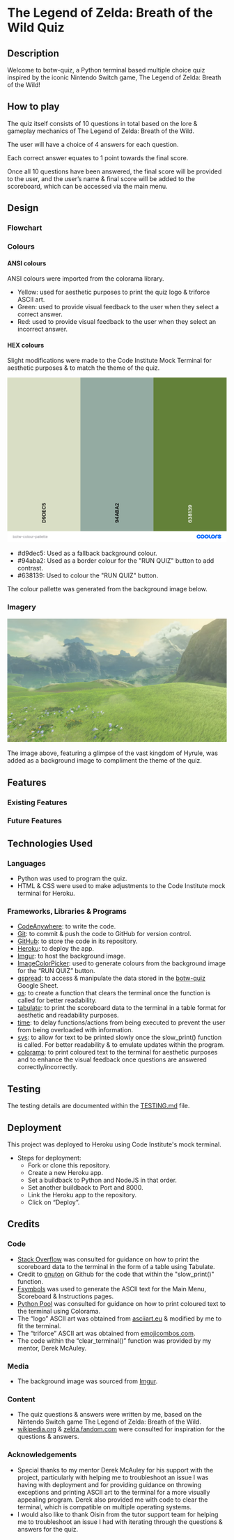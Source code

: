# The Legend of Zelda: Breath of the Wild Quiz

## Description 

Welcome to botw-quiz, a Python terminal based multiple choice quiz inspired by the iconic Nintendo Switch game, The Legend of Zelda: Breath of the Wild!

## How to play

The quiz itself consists of 10 questions in total based on the lore & gameplay mechanics of The Legend of Zelda: Breath of the Wild. 

The user will have a choice of 4 answers for each question. 

Each correct answer equates to 1 point towards the final score.

Once all 10 questions have been answered, the final score will be provided to the user, and the user’s name & final score will be added to the scoreboard, which can be accessed via the main menu. 

## Design

### Flowchart 



### Colours

#### ANSI colours

ANSI colours were imported from the colorama library.

- Yellow: used for aesthetic purposes to print the quiz logo & triforce ASCII art.
- Green: used to provide visual feedback to the user when they select a correct answer.
- Red: used to provide visual feedback to the user when they select an incorrect answer.

#### HEX colours

Slight modifications were made to the Code Institute Mock Terminal for aesthetic purposes & to match the theme of the quiz. 

![Breath of the Wild Quiz - Colour pallette](documentation/readme/design/botw-colour-pallette.png)
- #d9dec5: Used as a fallback background colour. 
- #94aba2: Used as a border colour for the "RUN QUIZ" button to add contrast.
- #638139: Used to colour the "RUN QUIZ" button. 

The colour pallette was generated from the background image below. 


### Imagery

![Breath of the Wild Quiz - background image](documentation/readme/design/botw-background-image.png)

The image above, featuring a glimpse of the vast kingdom of Hyrule, was added as a background image to compliment the theme of the quiz. 

## Features

### Existing Features

### Future Features

## Technologies Used

### Languages

- Python was used to program the quiz.
- HTML & CSS were used to make adjustments to the Code Institute mock terminal for Heroku.

### Frameworks, Libraries & Programs

- [CodeAnywhere](https://app.codeanywhere.com/): to write the code.
- [Git](https://git-scm.com/): to commit & push the code to GitHub for version control.
- [GitHub](https://github.com/): to store the code in its repository.
- [Heroku](https://id.heroku.com/login): to deploy the app.
- [Imgur](https://imgur.com/): to host the background image. 
- [ImageColorPicker](https://imagecolorpicker.com/en): used to generate colours from the background image for the “RUN QUIZ” button.
- [gspread](https://docs.gspread.org/en/v5.10.0/): to access & manipulate the data stored in the [botw-quiz](https://docs.google.com/spreadsheets/d/1nyocvizezU-y-m0PedQcAAGDziM1yjVJAMwC1k_DBCg/edit#gid=0) Google Sheet.
- [os](https://docs.python.org/3/library/os.html): to create a function that clears the terminal once the function is called for better readability.
- [tabulate](https://pypi.org/project/tabulate/): to print the scoreboard data to the terminal in a table format for aesthetic and readability purposes. 
- [time](https://docs.python.org/3/library/time.html): to delay functions/actions from being executed to prevent the user from being overloaded with information.
- [sys](https://docs.python.org/3/library/sys.html): to allow for text to be printed slowly once the slow_print() function is called. For better readability & to emulate updates within the program. 
- [colorama](https://pypi.org/project/colorama/): to print coloured text to the terminal for aesthetic purposes and to enhance the visual feedback once questions are answered correctly/incorrectly. 


## Testing

The testing details are documented within the [TESTING.md](TESTING.md) file. 

## Deployment

This project was deployed to Heroku using Code Institute's mock terminal.

- Steps for deployment: 
    - Fork or clone this repository.
    - Create a new Heroku app.
    - Set a buildback to Python and NodeJS in that order.
    - Set another buildback to Port and 8000.
    - Link the Heroku app to the repository.
    - Click on “Deploy”.

## Credits

### Code

- [Stack Overflow](https://stackoverflow.com/questions/40056747/print-a-list-of-dictionaries-in-table-form) was consulted for guidance on how to print the scoreboard data to the terminal in the form of a table using Tabulate.
- Credit to [gnuton](https://gist.github.com/gnuton/3c7a46447d2be0aee0b2) on Github for the code that within the "slow_print()" function.
- [Fsymbols](https://fsymbols.com/generators/carty/) was used to generate the ASCII text for the Main Menu, Scoreboard & Instructions pages.
- [Python Pool](https://www.pythonpool.com/python-colorama/) was consulted for guidance on how to print coloured text to the terminal using Colorama.
- The “logo” ASCII art was obtained from [asciiart.eu](https://www.asciiart.eu/video-games/zelda) & modified by me to fit the terminal.
- The “triforce” ASCII art was obtained from [emojicombos.com](https://emojicombos.com/legend-of-zelda-ascii-art).
- The code within the “clear_terminal()” function was provided by my mentor, Derek McAuley. 

### Media

- The background image was sourced from [Imgur](https://imgur.com/xs0uO5R).

### Content

- The quiz questions & answers were written by me, based on the Nintendo Switch game The Legend of Zelda: Breath of the Wild. 
- [wikipedia.org](https://en.wikipedia.org/wiki/The_Legend_of_Zelda:_Breath_of_the_Wild) & [zelda.fandom.com](https://zelda.fandom.com/wiki/The_Legend_of_Zelda:_Breath_of_the_Wildhttps://zelda.fandom.com/wiki/The_Legend_of_Zelda:_Breath_of_the_Wild) were consulted for inspiration for the questions & answers.

### Acknowledgements

- Special thanks to my mentor Derek McAuley for his support with the project, particularly with helping me to troubleshoot an issue I was having with deployment  and for providing guidance on throwing exceptions and printing ASCII art to the terminal for a more visually appealing program. Derek also provided me with code to clear the terminal, which is compatible on multiple operating systems. 
- I would also like to thank Oisin from the tutor support team for helping me to troubleshoot an issue I had with iterating through the questions & answers for the quiz. 